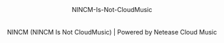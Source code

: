 <center><bold>NINCM-Is-Not-CloudMusic</bold></center><br><br>

<center>NINCM (NINCM Is Not CloudMusic) | Powered by Netease Cloud Music</center>
